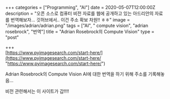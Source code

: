 +++
categories = ["Programming", "AI"]
date = 2020-05-07T12:00:00Z
description = "오픈 소스로 컴퓨터 비전 자료를 웹에 공개하고 있는 아드리안의 자료를 번역해보자... 깃허브에서.. 이건 주소 확보 차원!! ㅎㅎ"
image = "/images/adrian/adrian.png"
tags = ["AI", " compute vision", "adrian rosebrock", "번역"]
title = "Adrian Rosebrock의 Compute Vision"
type = "post"

+++  
[https://www.pyimagesearch.com/start-here/](https://www.pyimagesearch.com/start-here/ "https://www.pyimagesearch.com/start-here/")

Adrian Rosebrock의 Compute Vision AI에 대한 번역을 하기 위해 주소를 기록해놓음... 

비전 관련해서는 이 사이트가 갑!!!!
